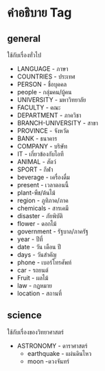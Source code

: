 ﻿# คำอธิบาย Tag

## general

ใช้กับเรื่องทั่วไป

+ LANGUAGE - ภาษา
+ COUNTRIES - ประเทศ
+ PERSON - ชื่อบุคคล
+ people - กลุ่มคน/ผู้คน
+ UNIVERSITY - มหาวิทยาลัย
+ FACULTY - คณะ
+ DEPARTMENT - ภาควิชา
+ BRANCH-UNIVERSITY - สาขา
+ PROVINCE - จังหวัด
+ BANK - ธนาคาร
+ COMPANY - บริษัท
+ IT - เกี่ยวข้องกับไอที
+ ANIMAL - สัตว์
+ SPORT - กีฬา
+ beverage - เครื่องดื่ม
+ present - เวลาตอนนี้
+ plant-พืช/ต้นไม้
+ region - ภูทิภาค/ภาค
+ chemicals - สารเคมี
+ disaster - ภัยพิบัติ
+ flower - ดอกไม้
+ government - รัฐบาล/ภาครัฐ
+ year - ปีที่
+ date - วัน เดือน ปี
+ days - วันสำคัญ
+ phone - เบอร์โทรศัพท์
+ car - รถยนต์
+ Fruit - ผลไม้
+ law - กฎหมาย
+ location - สถานที่

## science

ใช้กับเรื่องของวิทยาศาสตร์

- ASTRONOMY - ดาราศาสตร์
  - earthquake - แผ่นดินไหว
  - moon -ดวงจันทร์